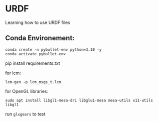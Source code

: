# URDF
Learning how to use URDF files

## Conda Environement:

```
conda create -n pybullet-env python=3.10 -y
conda activate pybullet-env
```

pip install requirements.txt

for lcm:
```
lcm-gen -p lcm_msgs_t.lcm
```
for OpenGL libraries:
```
sudo apt install libgl1-mesa-dri libglu1-mesa mesa-utils x11-utils libgl1
```
run `glxgears` to test
